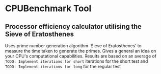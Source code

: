 # CPUBenchmark Tool
## Processor efficiency calculator utilising the Sieve of Eratosthenes

Uses prime number generation algorithm 'Sieve of Eratosthenes' to measure the time taken to generate the primes. Gives a general an idea on your CPU's computational capabilities.
Results are based on an average of `TODO: Implement iterations for short` iterations for the short test and `TODO: Implement iterations for long` for the regular test
